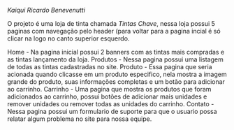 *Kaiqui Ricardo Benevenutti*

O projeto é uma loja de tinta chamada *Tintas Chave*, nessa loja possui 5 paginas com navegação pelo header (para voltar para a pagina incial é só clicar na logo no canto superior esquerdo.

Home - Na pagina inicial possui 2 banners com as tintas mais compradas e as tintas lançamento da loja.
Produtos - Nessa pagina possui uma listagem de todas as tintas cadastradas no site.
Produto - Essa pagina que seria acionada quando clicasse em um produto especifico, nela mostra a imagem grande do produto, suas informações completas e um botão para adicionar ao carrinho.
Carrinho - Uma pagina que mostra os produtos que foram adicionados ao carrinho, possui botões de adicionar mais unidades e remover unidades ou remover todas as unidades do carrinho.
Contato - Nessa pagina possui um formulario de suporte para que o usuario possa relatar algum problema no site para nossa equipe.
